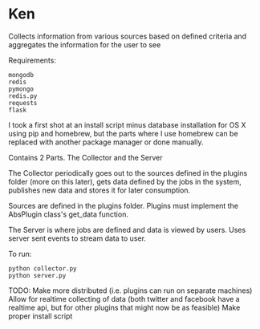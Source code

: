 Ken
===========

Collects information from various sources based on defined criteria and aggregates the information for the user to see

Requirements:

    mongodb
	redis
	pymongo
	redis.py
	requests
	flask

I took a first shot at an install script minus database installation for OS X using pip and homebrew, but the parts where I use homebrew can be replaced with another package manager or done manually.


Contains 2 Parts. The Collector and the Server


The Collector periodically goes out to the sources defined in the plugins folder (more on this later), gets data defined by the jobs in the system, publishes new data and stores it for later consumption.

Sources are defined in the plugins folder. Plugins must implement the AbsPlugin class's get_data function.

The Server is where jobs are defined and data is viewed by users. Uses server sent events to stream data to user.

To run:

	python collector.py
	python server.py

TODO:
    Make more distributed (i.e. plugins can run on separate machines)
    Allow for realtime collecting of data (both twitter and facebook have a realtime api, but for other plugins that might now be as feasible)
    Make proper install script

